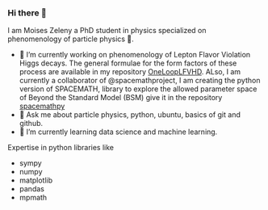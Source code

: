 ### Hi there 👋

I am Moises Zeleny a PhD student in physics specialized on phenomenology of particle physics  :punch:.
- 🔭 I’m currently working on phenomenology of Lepton Flavor Violation Higgs decays. The general formulae for the form factors of these process are available in my repository [OneLoopLFVHD](https://github.com/moiseszeleny/OneLoopLFVHD). ALso, I am currently a collaborator of @spacemathproject, I am creating the python version of SPACEMATH, library to explore the allowed parameter space of Beyond the Standard Model (BSM) give it in the repository [spacemathpy](https://github.com/spacemathproject/spacemathpy)
- 💬 Ask me about particle physics, python, ubuntu, basics of git and github.
- 🌱 I’m currently learning data science and machine learning.

Expertise in python libraries like 
- sympy
- numpy
- matplotlib
- pandas
- mpmath

<!--
**moiseszeleny/moiseszeleny** is a ✨ _special_ ✨ repository because its `README.md` (this file) appears on your GitHub profile.

Here are some ideas to get you started:

- 🔭 I’m currently working on ...
- 🌱 I’m currently learning ...
- 👯 I’m looking to collaborate on ...
- 🤔 I’m looking for help with ...
- 💬 Ask me about ...
- 📫 How to reach me: ...
- 😄 Pronouns: ...
- ⚡ Fun fact: ...
-->
